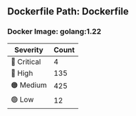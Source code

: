 ## Dockerfile Path: Dockerfile

### Docker Image: golang:1.22
| Severity | Count |
|----------|-------|
| 🛑 Critical | 4 |
| 🔴 High | 135 |
| 🟠 Medium | 425 |
| 🟢 Low | 12 |